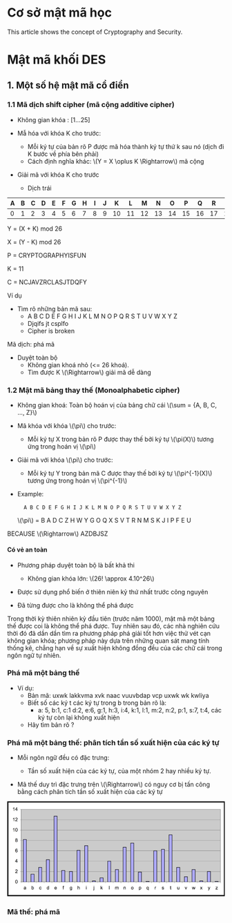 # Cơ sở mật mã học


This article shows the concept of Cryptography and Security.

<!--more-->

# Mật mã khối DES

## 1. Một số hệ mật mã cổ điển

### 1.1 Mã dịch shift cipher (mã cộng additive cipher)

- Không gian khóa : [1...25]

- Mẫ hóa với khóa K cho trước: 
    - Mỗi ký tự của bản rõ P được mã hóa thành ký tự thứ k sau nó (dịch đi K bước về phía bên phải)
    - Cách định nghĩa khác: \\(Y = X \oplus K \Rightarrow\\) mã cộng
- Giải mã với khóa K cho trước
    - Dịch trái

| A | B | C | D | E | F | G | H | I | J | K  | L  | M  | N  | O  | P  | Q  | R  | S  | T  | U  | V  | W  | X  | Y  | Z  |
|---|---|---|---|---|---|---|---|---|---|----|----|----|----|----|----|----|----|----|----|----|----|----|----|----|----|
| 0 | 1 | 2 | 3 | 4 | 5 | 6 | 7 | 8 | 9 | 10 | 11 | 12 | 13 | 14 | 15 | 16 | 17 | 18 | 19 | 20 | 21 | 22 | 23 | 24 | 25 |

Y = (X + K) mod 26

X = (Y - K) mod 26

P = CRYPTOGRAPHYISFUN

K = 11

C = NCJAVZRCLASJTDQFY

Ví dụ
- Tìm rõ những bản mã sau: 
    - A B C D E F G H I J K L M N O P Q R S T U V W X Y Z
    - Djqifs jt csplfo
    - Cipher is broken

Mã dịch: phá mã
- Duyệt toàn bộ
    - Không gian khoá nhỏ (<= 26 khoá).
    - Tìm được K \\(\Rightarrow\\) giải mã dễ dàng

### 1.2 Mật mã bảng thay thế (Monoalphabetic cipher)

- Không gian khoá: Toàn bộ hoán vị của bảng chữ cái \\(\sum = {A, B, C, ..., Z}\\)

- Mã khóa với khóa \\(\pi\\) cho trước: 
    - Mỗi ký tự X trong bản rõ P được thay thế bởi ký tự \\(\pi(X)\\) tương ứng trong hoán vị \\(\pi\\)
- Giải mã với khóa \\(\pi\\) cho trước: 
    - Mỗi ký tự Y trong bản mã C được thay thế bởi ký tự \\(\pi^{-1}(X)\\) tương ứng trong hoán vị \\(\pi^{-1}\\)


- Example: 


        A B C D E F G H I J K L M N O P Q R S T U V W X Y Z
    \\(\pi\\) = B A D C Z H W Y G O Q X S V T R N M S K J I P F E U


BECAUSE \\(\Rightarrow\\) AZDBJSZ

#### Có vẻ an toàn
- Phương pháp duyệt toàn bộ là bất khả thi
    - Không gian khóa lớn: \\(26! \approx 4.10^26\\)

- Được sử dụng phổ biến ở thiên niên kỷ thứ nhất trước công nguyên
- Đã từng được cho là không thể phá được

Trong thời kỳ thiên nhiên kỷ đầu tiên (trước năm 1000), mật mã một bảng thế được coi là không thể phá được. Tuy nhiên sau đó, các nhà nghiên cứu thời đó đã dần dần tìm ra phương pháp phá giải tốt hơn việc thử vét cạn không gian khóa; phương pháp này dựa trên những quan sát mang tính thống kê, chẳng hạn về sự xuất hiện không đồng đều của các chữ cái trong ngôn ngữ tự nhiên. 

### Phá mã một bảng thế

- Ví dụ: 
    - Bản mã: uxwk lakkvma xvk naac vuuvbdap vcp uxwk wk kwliya
    - Biết số các ký t các ký tự trong b trong bản rõ là:
        - a: 5, b:1, c:1 d:2, e:6, g:1, h:3, i:4, k:1, l:1, m:2, n:2, p:1, s:7, t:4, các ký tự còn lại không xuất hiện
    - Hãy tìm bản rõ ? 

### Phá mã một bảng thế: phân tích tần số xuất hiện của các ký tự
- Mỗi ngôn ngữ đều có đặc trưng:
    - Tần số xuất hiện của các ký tự, của một nhóm 2 hay nhiều ký tự.

- Mã thế duy trì đặc trưng trên \\(\Rightarrow\\) có nguy cơ bị tấn công bằng cách phân tích tần số xuất hiện của các ký tự 

![](images/freqletter.png)

### Mã thế: phá mã

